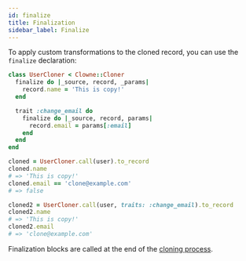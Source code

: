 ```yaml
---
id: finalize
title: Finalization
sidebar_label: Finalize
---
```


To apply custom transformations to the cloned record, you can use the `finalize` declaration:

```ruby
class UserCloner < Clowne::Cloner
  finalize do |_source, record, _params|
    record.name = 'This is copy!'
  end

  trait :change_email do
    finalize do |_source, record, params|
      record.email = params[:email]
    end
  end
end

cloned = UserCloner.call(user).to_record
cloned.name
# => 'This is copy!'
cloned.email == 'clone@example.com'
# => false

cloned2 = UserCloner.call(user, traits: :change_email).to_record
cloned2.name
# => 'This is copy!'
cloned2.email
# => 'clone@example.com'
```

Finalization blocks are called at the end of the [cloning process](execution_order.md).
